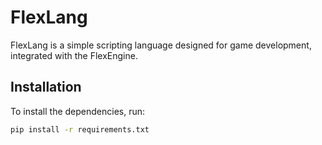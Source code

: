 # FlexLang

FlexLang is a simple scripting language designed for game development, integrated with the FlexEngine.

## Installation

To install the dependencies, run:
```bash
pip install -r requirements.txt
